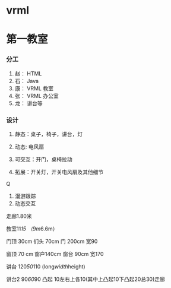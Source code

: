 # vrml


# 第一教室
### 分工
1. 赵： HTML
2. 石： Java
3. 康： VRML 教室
4. 张： VRML 办公室
5. 龙： 讲台等

### 设计
1. 静态：桌子，椅子，讲台，灯
2. 动态: 电风扇
3. 可交互：开门，桌椅拉动

4. 拓展：开关灯，开关电风扇及其他细节


Q
1. 漫游跟踪
2. 动态交互

走廊1.80米

教室11*15 （9m*6.6m）

门顶 30cm
们头 70cm
门 200cm
宽90

窗顶 70 cm
窗户140cm
窗台 90cm
宽170

讲台 120*50*110 (long*width*height)

讲台2 90*60*90
凸起 10左右上各10(其中上凸起10下凸起20总30)走廊